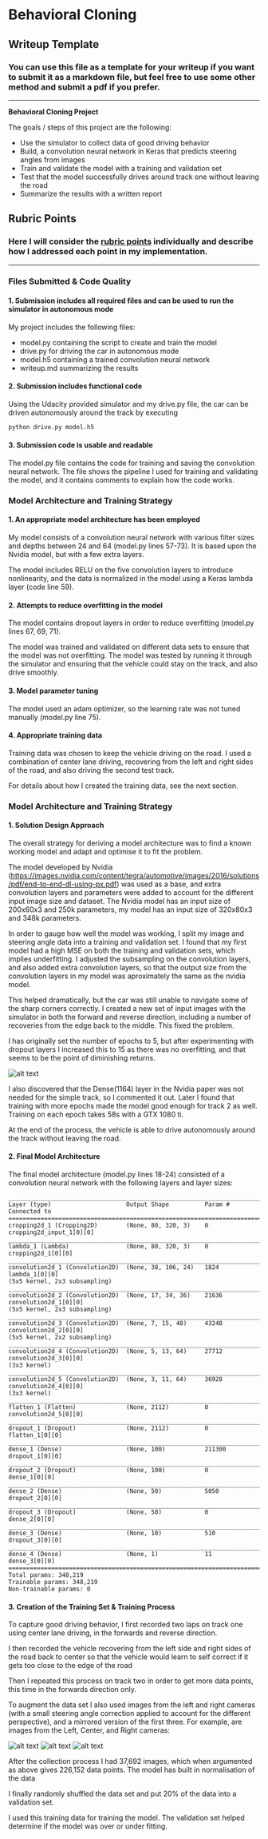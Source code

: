 # **Behavioral Cloning** 

## Writeup Template

### You can use this file as a template for your writeup if you want to submit it as a markdown file, but feel free to use some other method and submit a pdf if you prefer.

---

**Behavioral Cloning Project**

The goals / steps of this project are the following:
* Use the simulator to collect data of good driving behavior
* Build, a convolution neural network in Keras that predicts steering angles from images
* Train and validate the model with a training and validation set
* Test that the model successfully drives around track one without leaving the road
* Summarize the results with a written report


[//]: # (Image References)

[image1]: ./examples/Training.png "Model MSE Loss"
[image2]: ./examples/center.jpg "Centre"
[image3]: ./examples/left.jpg "Left"
[image4]: ./examples/right.jpg "Right"

## Rubric Points
### Here I will consider the [rubric points](https://review.udacity.com/#!/rubrics/432/view) individually and describe how I addressed each point in my implementation.  

---
### Files Submitted & Code Quality

#### 1. Submission includes all required files and can be used to run the simulator in autonomous mode

My project includes the following files:
* model.py containing the script to create and train the model
* drive.py for driving the car in autonomous mode
* model.h5 containing a trained convolution neural network 
* writeup.md summarizing the results

#### 2. Submission includes functional code
Using the Udacity provided simulator and my drive.py file, the car can be driven autonomously around the track by executing 
```sh
python drive.py model.h5
```

#### 3. Submission code is usable and readable

The model.py file contains the code for training and saving the convolution neural network. The file shows the pipeline I used for training and validating the model, and it contains comments to explain how the code works.

### Model Architecture and Training Strategy

#### 1. An appropriate model architecture has been employed

My model consists of a convolution neural network with various filter sizes and depths between 24 and 64 (model.py lines 57-73). It is based upon the Nvidia model, but with a few extra layers.

The model includes RELU on the five convolution layers to introduce nonlinearity, and the data is normalized in the model using a Keras lambda layer (code line 59). 

#### 2. Attempts to reduce overfitting in the model

The model contains dropout layers in order to reduce overfitting (model.py lines 67, 69, 71). 

The model was trained and validated on different data sets to ensure that the model was not overfitting. The model was tested by running it through the simulator and ensuring that the vehicle could stay on the track, and also drive smoothly.

#### 3. Model parameter tuning

The model used an adam optimizer, so the learning rate was not tuned manually (model.py line 75).

#### 4. Appropriate training data

Training data was chosen to keep the vehicle driving on the road. I used a combination of center lane driving, recovering from the left and right sides of the road, and also driving the second test track.

For details about how I created the training data, see the next section. 

### Model Architecture and Training Strategy

#### 1. Solution Design Approach

The overall strategy for deriving a model architecture was to find a known working model and adapt and optimise it to fit the problem. 

The model developed by Nvidia (https://images.nvidia.com/content/tegra/automotive/images/2016/solutions/pdf/end-to-end-dl-using-px.pdf) was used as a base, and extra convolution layers and parameters were added to account for the different input image size and dataset. The Nvidia model has an input size of 200x60x3 and 250k parameters, my model has an input size of 320x80x3 and 348k parameters.

In order to gauge how well the model was working, I split my image and steering angle data into a training and validation set. I found that my first model had a high MSE on both the training and validation sets, which implies underfitting. I adjusted the subsampling on the convolution layers, and also added extra convolution layers, so that the output size from the convolution layers in my model was aproximately the same as the nvidia model.

This helped dramatically, but the car was still unable to navigate some of the sharp corners correctly. I created a new set of input images with the simulator in both the forward and reverse direction, including a number of recoveries from the edge back to the middle. This fixed the problem.

I has originally set the number of epochs to 5, but after experimenting with dropout layers I increased this to 15 as there was no overfitting, and that seems to be the point of diminishing returns.

![alt text][image1]

I also discovered that the Dense(1164) layer in the Nvidia paper was not needed for the simple track, so I commented it out. Later I found that training with more epochs made the model good enough for track 2 as well. Training on each epoch takes 58s with a GTX 1080 ti.

At the end of the process, the vehicle is able to drive autonomously around the track without leaving the road.

#### 2. Final Model Architecture

The final model architecture (model.py lines 18-24) consisted of a convolution neural network with the following layers and layer sizes:

```
____________________________________________________________________________________________________
Layer (type)                     Output Shape          Param #     Connected to
====================================================================================================
cropping2d_1 (Cropping2D)        (None, 80, 320, 3)    0           cropping2d_input_1[0][0]
____________________________________________________________________________________________________
lambda_1 (Lambda)                (None, 80, 320, 3)    0           cropping2d_1[0][0]
____________________________________________________________________________________________________
convolution2d_1 (Convolution2D)  (None, 38, 106, 24)   1824        lambda_1[0][0]
(5x5 kernel, 2x3 subsampling)
____________________________________________________________________________________________________
convolution2d_2 (Convolution2D)  (None, 17, 34, 36)    21636       convolution2d_1[0][0]
(5x5 kernel, 2x3 subsampling)
____________________________________________________________________________________________________
convolution2d_3 (Convolution2D)  (None, 7, 15, 48)     43248       convolution2d_2[0][0]
(5x5 kernel, 2x2 subsampling)
____________________________________________________________________________________________________
convolution2d_4 (Convolution2D)  (None, 5, 13, 64)     27712       convolution2d_3[0][0]
(3x3 kernel)
____________________________________________________________________________________________________
convolution2d_5 (Convolution2D)  (None, 3, 11, 64)     36928       convolution2d_4[0][0]
(3x3 kernel)
____________________________________________________________________________________________________
flatten_1 (Flatten)              (None, 2112)          0           convolution2d_5[0][0]
____________________________________________________________________________________________________
dropout_1 (Dropout)              (None, 2112)          0           flatten_1[0][0]
____________________________________________________________________________________________________
dense_1 (Dense)                  (None, 100)           211300      dropout_1[0][0]
____________________________________________________________________________________________________
dropout_2 (Dropout)              (None, 100)           0           dense_1[0][0]
____________________________________________________________________________________________________
dense_2 (Dense)                  (None, 50)            5050        dropout_2[0][0]
____________________________________________________________________________________________________
dropout_3 (Dropout)              (None, 50)            0           dense_2[0][0]
____________________________________________________________________________________________________
dense_3 (Dense)                  (None, 10)            510         dropout_3[0][0]
____________________________________________________________________________________________________
dense_4 (Dense)                  (None, 1)             11          dense_3[0][0]
====================================================================================================
Total params: 348,219
Trainable params: 348,219
Non-trainable params: 0
```

#### 3. Creation of the Training Set & Training Process

To capture good driving behavior, I first recorded two laps on track one using center lane driving, in the forwards and reverse direction.

I then recorded the vehicle recovering from the left side and right sides of the road back to center so that the vehicle would learn to self correct if it gets too close to the edge of the road

Then I repeated this process on track two in order to get more data points, this time in the forwards direction only.

To augment the data set I also used images from the left and right cameras (with a small steering angle correction applied to account for the different perspective), and a mirrored version of the first three. For example, are images from the Left, Center, and Right cameras:

![alt text][image2]
![alt text][image3]
![alt text][image4]

After the collection process I had 37,692 images, which when argumented as above gives 226,152 data points. The model has built in normalisation of the data

I finally randomly shuffled the data set and put 20% of the data into a validation set. 

I used this training data for training the model. The validation set helped determine if the model was over or under fitting.
